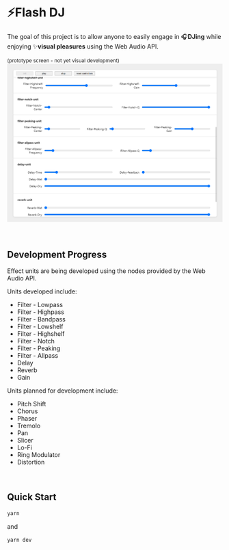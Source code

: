 # ⚡Flash DJ

The goal of this project is to allow anyone to easily engage in 🎧**DJing** while enjoying ✨**visual pleasures** using the Web Audio API.

<small>(prototype screen - not yet visual development)</small>
![Alt text](/src/assets/demo-captured01.PNG "demo-captured01")

<br />

## Development Progress

Effect units are being developed using the nodes provided by the Web Audio API.

Units developed include:

- Filter - Lowpass
- Filter - Highpass
- Filter - Bandpass
- Filter - Lowshelf
- Filter - Highshelf
- Filter - Notch
- Filter - Peaking
- Filter - Allpass
- Delay
- Reverb
- Gain

Units planned for development include:

- Pitch Shift
- Chorus
- Phaser
- Tremolo
- Pan
- Slicer
- Lo-Fi
- Ring Modulator
- Distortion

<br />

## Quick Start

```bash
yarn
```

and

```bash
yarn dev
```
